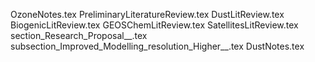 OzoneNotes.tex
PreliminaryLiteratureReview.tex
DustLitReview.tex
BiogenicLitReview.tex
GEOSChemLitReview.tex
SatellitesLitReview.tex
section_Research_Proposal__.tex
subsection_Improved_Modelling_resolution_Higher__.tex
DustNotes.tex